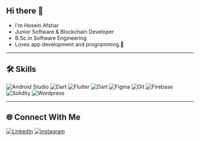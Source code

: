 ## Hi there 👋

- I'm Hosein Afshar
- Junior Software & Blockchain Developer 
- B.Sc.in Software Engineering 
- Loves app development and programming.🤍

---




## 🛠️ Skills  

<p align="left">
  <img src="https://img.icons8.com/color/48/000000/android-studio.png" alt="Android Studio"/>
  <img src="https://img.icons8.com/color/48/000000/dart.png" alt="Dart"/>
  <img src="https://img.icons8.com/color/48/000000/flutter.png" alt="Flutter"/>
  <img src="https://img.icons8.com/color/48/000000/c-sharp-logo.png" alt="Dart"/>
  <img src="https://img.icons8.com/color/48/000000/figma.png" alt="Figma"/>
  <img src="https://img.icons8.com/color/48/000000/git.png" alt="Git"/>
  <img src="https://img.icons8.com/color/48/000000/firebase.png" alt="Firebase"/>
  <img src="https://img.icons8.com/color/48/000000/solidity.png" alt="Solidity"/>
  <img src="https://img.icons8.com/color/48/000000/wordpress.png" alt="Wordpress"/>
</p>

---

## 🌐 Connect With Me  

[<img src="https://img.icons8.com/color/48/000000/linkedin.png" alt="LinkedIn"/>](https://www.linkedin.com/in/your-profile/)
[<img src="https://img.icons8.com/color/48/000000/instagram.png" alt="instagram"/>](https://www.linkedin.com/in/your-profile/)
